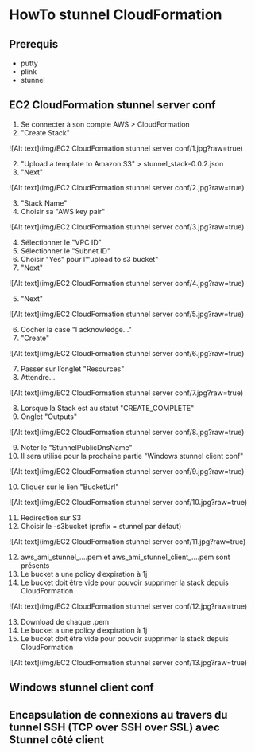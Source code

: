 # HowTo stunnel CloudFormation

## Prerequis

- putty
- plink
- stunnel

## EC2 CloudFormation stunnel server conf

1. Se connecter à son compte AWS > CloudFormation
  1. "Create Stack"

![Alt text](img/EC2 CloudFormation stunnel server conf/1.jpg?raw=true)

2. "Upload a template  to Amazon S3" > stunnel_stack-0.0.2.json
  1. "Next"

![Alt text](img/EC2 CloudFormation stunnel server conf/2.jpg?raw=true)

3. "Stack Name"
  1. Choisir sa "AWS key pair"

![Alt text](img/EC2 CloudFormation stunnel server conf/3.jpg?raw=true)

4. Sélectionner le "VPC ID"
  1. Sélectionner le "Subnet ID"
  2. Choisir "Yes" pour l’"upload to s3 bucket"
  3. "Next"

![Alt text](img/EC2 CloudFormation stunnel server conf/4.jpg?raw=true)

5. "Next"

![Alt text](img/EC2 CloudFormation stunnel server conf/5.jpg?raw=true)

6. Cocher la case "I acknowledge..."
  1. "Create"

![Alt text](img/EC2 CloudFormation stunnel server conf/6.jpg?raw=true)

7. Passer sur l’onglet "Resources"
  1. Attendre...

![Alt text](img/EC2 CloudFormation stunnel server conf/7.jpg?raw=true)

8. Lorsque la Stack est au statut "CREATE_COMPLETE"
  1. Onglet "Outputs"

![Alt text](img/EC2 CloudFormation stunnel server conf/8.jpg?raw=true)

9. Noter le "StunnelPublicDnsName"
  1. Il sera utilisé pour la prochaine partie "Windows stunnel client conf" 

![Alt text](img/EC2 CloudFormation stunnel server conf/9.jpg?raw=true)

10. Cliquer sur le lien "BucketUrl"

![Alt text](img/EC2 CloudFormation stunnel server conf/10.jpg?raw=true)

11. Redirection sur S3
  1. Choisir le <prefix>-s3bucket (prefix = stunnel par défaut)

![Alt text](img/EC2 CloudFormation stunnel server conf/11.jpg?raw=true)

12. aws_ami_stunnel_....pem et aws_ami_stunnel_client_....pem sont présents
  1. Le bucket a une policy d’expiration à 1j
  2. Le bucket doit être vide pour pouvoir supprimer la stack depuis CloudFormation

![Alt text](img/EC2 CloudFormation stunnel server conf/12.jpg?raw=true)

13. Download de chaque .pem
  1. Le bucket a une policy d’expiration à 1j
  2. Le bucket doit être vide pour pouvoir supprimer la stack depuis CloudFormation

![Alt text](img/EC2 CloudFormation stunnel server conf/13.jpg?raw=true)


## Windows stunnel client conf


## Encapsulation de connexions au travers du tunnel SSH (TCP over SSH over SSL) avec Stunnel côté client


